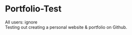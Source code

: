 # Portfolio-Test
All users: ignore <br>
Testing out creating a personal website & portfolio on Github.

